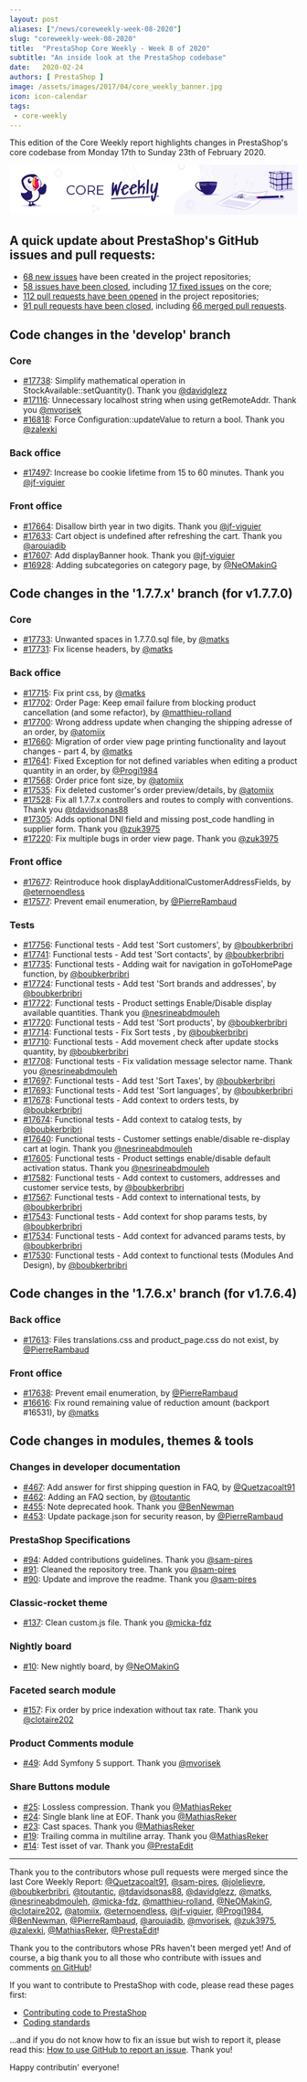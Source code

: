 ```yaml
---
layout: post
aliases: ["/news/coreweekly-week-08-2020"]
slug: "coreweekly-week-08-2020"
title:  "PrestaShop Core Weekly - Week 8 of 2020"
subtitle: "An inside look at the PrestaShop codebase"
date:   2020-02-24
authors: [ PrestaShop ]
image: /assets/images/2017/04/core_weekly_banner.jpg
icon: icon-calendar
tags:
 - core-weekly
---
```


This edition of the Core Weekly report highlights changes in PrestaShop's core codebase from Monday 17th to Sunday 23th of February 2020.

![Core Weekly banner](/assets/images/2018/12/banner-core-weekly.jpg)


## A quick update about PrestaShop's GitHub issues and pull requests:

- [68 new issues](https://github.com/search?q=org%3APrestaShop+is%3Apublic++-repo%3Aprestashop%2Fprestashop.github.io++is%3Aissue+created%3A2020-02-17..2020-02-23) have been created in the project repositories;
- [58 issues have been closed](https://github.com/search?q=org%3APrestaShop+is%3Apublic++-repo%3Aprestashop%2Fprestashop.github.io++is%3Aissue+closed%3A2020-02-17..2020-02-23), including [17 fixed issues](https://github.com/search?q=org%3APrestaShop+is%3Apublic++-repo%3Aprestashop%2Fprestashop.github.io++is%3Aissue+label%3Afixed+closed%3A2020-02-17..2020-02-23) on the core;
- [112 pull requests have been opened](https://github.com/search?q=org%3APrestaShop+is%3Apublic++-repo%3Aprestashop%2Fprestashop.github.io++is%3Apr+created%3A2020-02-17..2020-02-23) in the project repositories;
- [91 pull requests have been closed](https://github.com/search?q=org%3APrestaShop+is%3Apublic++-repo%3Aprestashop%2Fprestashop.github.io++is%3Apr+closed%3A2020-02-17..2020-02-23), including [66 merged pull requests](https://github.com/search?q=org%3APrestaShop+is%3Apublic++-repo%3Aprestashop%2Fprestashop.github.io++is%3Apr+merged%3A2020-02-17..2020-02-23).


## Code changes in the 'develop' branch


### Core
* [#17738](https://github.com/PrestaShop/PrestaShop/pull/17738): Simplify mathematical operation in StockAvailable::setQuantity(). Thank you [@davidglezz](https://github.com/davidglezz)
* [#17116](https://github.com/PrestaShop/PrestaShop/pull/17116): Unnecessary localhost string when using getRemoteAddr. Thank you [@mvorisek](https://github.com/mvorisek)
* [#16818](https://github.com/PrestaShop/PrestaShop/pull/16818): Force Configuration::updateValue to return a bool. Thank you [@zalexki](https://github.com/zalexki)


### Back office
* [#17497](https://github.com/PrestaShop/PrestaShop/pull/17497): Increase bo cookie lifetime from 15 to 60 minutes. Thank you [@jf-viguier](https://github.com/jf-viguier)


### Front office
* [#17664](https://github.com/PrestaShop/PrestaShop/pull/17664): Disallow birth year in two digits. Thank you [@jf-viguier](https://github.com/jf-viguier)
* [#17633](https://github.com/PrestaShop/PrestaShop/pull/17633): Cart object is undefined after refreshing the cart. Thank you [@arouiadib](https://github.com/arouiadib)
* [#17607](https://github.com/PrestaShop/PrestaShop/pull/17607): Add displayBanner hook. Thank you [@jf-viguier](https://github.com/jf-viguier)
* [#16928](https://github.com/PrestaShop/PrestaShop/pull/16928): Adding subcategories on category page, by [@NeOMakinG](https://github.com/NeOMakinG)



## Code changes in the '1.7.7.x' branch (for v1.7.7.0)


### Core
* [#17733](https://github.com/PrestaShop/PrestaShop/pull/17733): Unwanted spaces in 1.7.7.0.sql file, by [@matks](https://github.com/matks)
* [#17731](https://github.com/PrestaShop/PrestaShop/pull/17731): Fix license headers, by [@matks](https://github.com/matks)


### Back office
* [#17715](https://github.com/PrestaShop/PrestaShop/pull/17715): Fix print css, by [@matks](https://github.com/matks)
* [#17702](https://github.com/PrestaShop/PrestaShop/pull/17702): Order Page: Keep email failure from blocking product cancellation (and some refactor), by [@matthieu-rolland](https://github.com/matthieu-rolland)
* [#17700](https://github.com/PrestaShop/PrestaShop/pull/17700): Wrong address update when changing the shipping adresse of an order, by [@atomiix](https://github.com/atomiix)
* [#17660](https://github.com/PrestaShop/PrestaShop/pull/17660): Migration of order view page printing functionality and layout changes - part 4, by [@matks](https://github.com/matks)
* [#17641](https://github.com/PrestaShop/PrestaShop/pull/17641): Fixed Exception for not defined variables when editing a product quantity in an order, by [@Progi1984](https://github.com/Progi1984)
* [#17568](https://github.com/PrestaShop/PrestaShop/pull/17568): Order price font size, by [@atomiix](https://github.com/atomiix)
* [#17535](https://github.com/PrestaShop/PrestaShop/pull/17535): Fix deleted customer's order preview/details, by [@atomiix](https://github.com/atomiix)
* [#17528](https://github.com/PrestaShop/PrestaShop/pull/17528): Fix all 1.7.7.x controllers and routes to comply with conventions. Thank you [@tdavidsonas88](https://github.com/tdavidsonas88)
* [#17305](https://github.com/PrestaShop/PrestaShop/pull/17305): Adds optional DNI field and missing post_code handling in supplier form. Thank you [@zuk3975](https://github.com/zuk3975)
* [#17220](https://github.com/PrestaShop/PrestaShop/pull/17220): Fix multiple bugs in order view page. Thank you [@zuk3975](https://github.com/zuk3975)


### Front office
* [#17677](https://github.com/PrestaShop/PrestaShop/pull/17677): Reintroduce hook displayAdditionalCustomerAddressFields, by [@eternoendless](https://github.com/eternoendless)
* [#17577](https://github.com/PrestaShop/PrestaShop/pull/17577): Prevent email enumeration, by [@PierreRambaud](https://github.com/PierreRambaud)


### Tests
* [#17756](https://github.com/PrestaShop/PrestaShop/pull/17756): Functional tests - Add test 'Sort customers', by [@boubkerbribri](https://github.com/boubkerbribri)
* [#17741](https://github.com/PrestaShop/PrestaShop/pull/17741): Functional tests - Add test 'Sort contacts', by [@boubkerbribri](https://github.com/boubkerbribri)
* [#17735](https://github.com/PrestaShop/PrestaShop/pull/17735): Functional tests - Adding wait for navigation in goToHomePage function, by [@boubkerbribri](https://github.com/boubkerbribri)
* [#17724](https://github.com/PrestaShop/PrestaShop/pull/17724): Functional tests - Add test 'Sort brands and addresses', by [@boubkerbribri](https://github.com/boubkerbribri)
* [#17722](https://github.com/PrestaShop/PrestaShop/pull/17722): Functional tests - Product settings Enable/Disable display available quantities. Thank you [@nesrineabdmouleh](https://github.com/nesrineabdmouleh)
* [#17720](https://github.com/PrestaShop/PrestaShop/pull/17720): Functional tests - Add test 'Sort products', by [@boubkerbribri](https://github.com/boubkerbribri)
* [#17714](https://github.com/PrestaShop/PrestaShop/pull/17714): Functional tests - Fix Sort tests , by [@boubkerbribri](https://github.com/boubkerbribri)
* [#17710](https://github.com/PrestaShop/PrestaShop/pull/17710): Functional tests - Add movement check after update stocks quantity, by [@boubkerbribri](https://github.com/boubkerbribri)
* [#17708](https://github.com/PrestaShop/PrestaShop/pull/17708): Functional tests - Fix validation message selector name. Thank you [@nesrineabdmouleh](https://github.com/nesrineabdmouleh)
* [#17697](https://github.com/PrestaShop/PrestaShop/pull/17697): Functional tests - Add test 'Sort Taxes', by [@boubkerbribri](https://github.com/boubkerbribri)
* [#17693](https://github.com/PrestaShop/PrestaShop/pull/17693): Functional tests - Add test 'Sort languages', by [@boubkerbribri](https://github.com/boubkerbribri)
* [#17678](https://github.com/PrestaShop/PrestaShop/pull/17678): Functional tests - Add context to orders tests, by [@boubkerbribri](https://github.com/boubkerbribri)
* [#17674](https://github.com/PrestaShop/PrestaShop/pull/17674): Functional tests - Add context to catalog tests, by [@boubkerbribri](https://github.com/boubkerbribri)
* [#17640](https://github.com/PrestaShop/PrestaShop/pull/17640): Functional tests - Customer settings enable/disable re-display cart at login. Thank you [@nesrineabdmouleh](https://github.com/nesrineabdmouleh)
* [#17605](https://github.com/PrestaShop/PrestaShop/pull/17605): Functional tests - Product settings enable/disable default activation status. Thank you [@nesrineabdmouleh](https://github.com/nesrineabdmouleh)
* [#17582](https://github.com/PrestaShop/PrestaShop/pull/17582): Functional tests - Add context to customers, addresses and customer service tests, by [@boubkerbribri](https://github.com/boubkerbribri)
* [#17567](https://github.com/PrestaShop/PrestaShop/pull/17567): Functional tests - Add context to international tests, by [@boubkerbribri](https://github.com/boubkerbribri)
* [#17543](https://github.com/PrestaShop/PrestaShop/pull/17543): Functional tests - Add context for shop params tests, by [@boubkerbribri](https://github.com/boubkerbribri)
* [#17534](https://github.com/PrestaShop/PrestaShop/pull/17534): Functional tests - Add context for advanced params tests, by [@boubkerbribri](https://github.com/boubkerbribri)
* [#17530](https://github.com/PrestaShop/PrestaShop/pull/17530): Functional tests - Add context to functional tests (Modules And Design), by [@boubkerbribri](https://github.com/boubkerbribri)


## Code changes in the '1.7.6.x' branch (for v1.7.6.4)


### Back office
* [#17613](https://github.com/PrestaShop/PrestaShop/pull/17613): Files translations.css and product_page.css do not exist, by [@PierreRambaud](https://github.com/PierreRambaud)


### Front office
* [#17638](https://github.com/PrestaShop/PrestaShop/pull/17638): Prevent email enumeration, by [@PierreRambaud](https://github.com/PierreRambaud)
* [#16616](https://github.com/PrestaShop/PrestaShop/pull/16616): Fix round remaining value of reduction amount (backport #16531), by [@matks](https://github.com/matks)


## Code changes in modules, themes & tools


### Changes in developer documentation
* [#467](https://github.com/PrestaShop/docs/pull/467): Add answer for first shipping question in FAQ, by [@Quetzacoalt91](https://github.com/Quetzacoalt91)
* [#462](https://github.com/PrestaShop/docs/pull/462): Adding an FAQ section, by [@toutantic](https://github.com/toutantic)
* [#455](https://github.com/PrestaShop/docs/pull/455): Note deprecated hook. Thank you [@BenNewman](https://github.com/BenNewman)
* [#453](https://github.com/PrestaShop/docs/pull/453): Update package.json for security reason, by [@PierreRambaud](https://github.com/PierreRambaud)


### PrestaShop Specifications
* [#94](https://github.com/PrestaShop/prestashop-specs/pull/94): Added contributions guidelines. Thank you [@sam-pires](https://github.com/sam-pires)
* [#91](https://github.com/PrestaShop/prestashop-specs/pull/91): Cleaned the repository tree. Thank you [@sam-pires](https://github.com/sam-pires)
* [#90](https://github.com/PrestaShop/prestashop-specs/pull/90): Update and improve the readme. Thank you [@sam-pires](https://github.com/sam-pires)


### Classic-rocket theme
* [#137](https://github.com/PrestaShop/classic-rocket/pull/137): Clean custom.js file. Thank you [@micka-fdz](https://github.com/micka-fdz)


### Nightly board
* [#10](https://github.com/PrestaShop/nightly-board/pull/10): New nightly board, by [@NeOMakinG](https://github.com/NeOMakinG)


### Faceted search module
* [#157](https://github.com/PrestaShop/ps_facetedsearch/pull/157): Fix order by price indexation without tax rate. Thank you [@clotaire202](https://github.com/clotaire202)


### Product Comments module
* [#49](https://github.com/PrestaShop/productcomments/pull/49): Add Symfony 5 support. Thank you [@mvorisek](https://github.com/mvorisek)


### Share Buttons module
* [#25](https://github.com/PrestaShop/ps_sharebuttons/pull/25): Lossless compression. Thank you [@MathiasReker](https://github.com/MathiasReker)
* [#24](https://github.com/PrestaShop/ps_sharebuttons/pull/24): Single blank line at EOF. Thank you [@MathiasReker](https://github.com/MathiasReker)
* [#23](https://github.com/PrestaShop/ps_sharebuttons/pull/23): Cast spaces. Thank you [@MathiasReker](https://github.com/MathiasReker)
* [#19](https://github.com/PrestaShop/ps_sharebuttons/pull/19): Trailing comma in multiline array. Thank you [@MathiasReker](https://github.com/MathiasReker)
* [#14](https://github.com/PrestaShop/ps_sharebuttons/pull/14): Test isset of var. Thank you [@PrestaEdit](https://github.com/PrestaEdit)


<hr />

Thank you to the contributors whose pull requests were merged since the last Core Weekly Report: [@Quetzacoalt91](https://github.com/Quetzacoalt91), [@sam-pires](https://github.com/sam-pires), [@jolelievre](https://github.com/jolelievre), [@boubkerbribri](https://github.com/boubkerbribri), [@toutantic](https://github.com/toutantic), [@tdavidsonas88](https://github.com/tdavidsonas88), [@davidglezz](https://github.com/davidglezz), [@matks](https://github.com/matks), [@nesrineabdmouleh](https://github.com/nesrineabdmouleh), [@micka-fdz](https://github.com/micka-fdz), [@matthieu-rolland](https://github.com/matthieu-rolland), [@NeOMakinG](https://github.com/NeOMakinG), [@clotaire202](https://github.com/clotaire202), [@atomiix](https://github.com/atomiix), [@eternoendless](https://github.com/eternoendless), [@jf-viguier](https://github.com/jf-viguier), [@Progi1984](https://github.com/Progi1984), [@BenNewman](https://github.com/BenNewman), [@PierreRambaud](https://github.com/PierreRambaud), [@arouiadib](https://github.com/arouiadib), [@mvorisek](https://github.com/mvorisek), [@zuk3975](https://github.com/zuk3975), [@zalexki](https://github.com/zalexki), [@MathiasReker](https://github.com/MathiasReker), [@PrestaEdit](https://github.com/PrestaEdit)!

Thank you to the contributors whose PRs haven't been merged yet! And of course, a big thank you to all those who contribute with issues and comments [on GitHub](https://github.com/PrestaShop/PrestaShop)!

If you want to contribute to PrestaShop with code, please read these pages first:

 * [Contributing code to PrestaShop](https://devdocs.prestashop.com/1.7/contribute/contribution-guidelines/)
 * [Coding standards](https://devdocs.prestashop.com/1.7/development/coding-standards/)

...and if you do not know how to fix an issue but wish to report it, please read this: [How to use GitHub to report an issue](https://devdocs.prestashop.com/1.7/contribute/contribute-reporting-issues/). Thank you!

Happy contributin' everyone!

